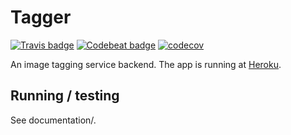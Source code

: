 # Tagger

[![Travis badge](https://travis-ci.org/jgke/tagger.svg?branch=master)](https://travis-ci.org/jgke/tagger)
[![Codebeat badge](https://codebeat.co/badges/37b5241f-87f1-4d42-9b39-05fb3abfc61f)](https://codebeat.co/projects/github-com-jgke-tagger)
[![codecov](https://codecov.io/gh/jgke/tagger/branch/master/graph/badge.svg)](https://codecov.io/gh/jgke/tagger)

An image tagging service backend. The app is running at [Heroku](http://tagger.jgke.fi).

## Running / testing
See documentation/.
